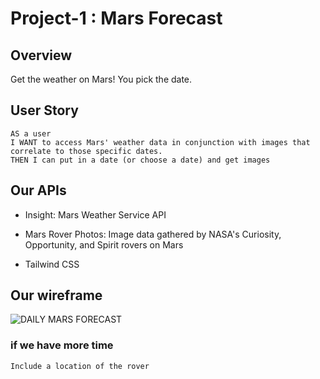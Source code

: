 # Project-1 : Mars Forecast

## Overview
Get the weather on Mars! You pick the date.

## User Story
```
AS a user 
I WANT to access Mars' weather data in conjunction with images that correlate to those specific dates.
THEN I can put in a date (or choose a date) and get images
```

## Our APIs
* Insight: Mars Weather Service API

* Mars Rover Photos: Image data gathered by NASA's Curiosity, Opportunity, and Spirit rovers on Mars

* Tailwind CSS


## Our wireframe 
![DAILY MARS FORECAST](https://user-images.githubusercontent.com/77585253/120407544-5acf4b00-c31b-11eb-850e-f9c1043b6726.png)


### if we have more time
```
Include a location of the rover 
```
